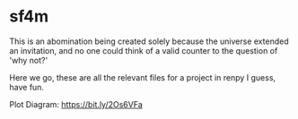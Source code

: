 # sf4m

This is an abomination being created solely because the universe extended an invitation, and no one could think of a valid counter to the question of 'why not?'

Here we go, these are all the relevant files for a project in renpy I guess, have fun.

Plot Diagram: https://bit.ly/2Os6VFa

